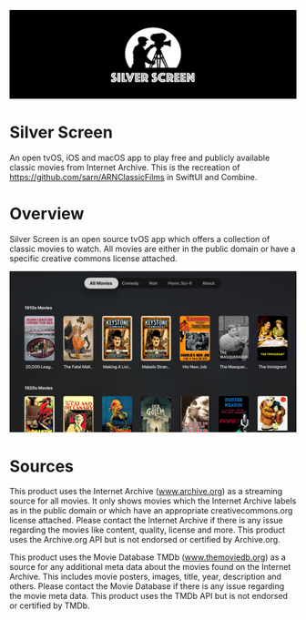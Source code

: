 ![](Shared/Assets.xcassets/App%20Icon%20%26%20Top%20Shelf%20Image.brandassets/Top%20Shelf%20Image%20Wide.imageset/Shelf1.png)

# Silver Screen
An open tvOS, iOS and macOS app to play free and publicly available classic movies from Internet Archive. This is the recreation of https://github.com/sarn/ARNClassicFilms in SwiftUI and Combine.

# Overview

Silver Screen is an open source tvOS app which offers a collection of classic movies to watch. All movies are either in the public domain or have a specific creative commons license attached.

![](Screenshots/01.png)

# Sources

This product uses the Internet Archive (www.archive.org) as a streaming source for all movies. It only shows movies which the Internet Archive labels as in the public domain or which have an appropriate creativecommons.org license attached. Please contact the Internet Archive if there is any issue regarding the movies like content, quality, license and more. This product uses the Archive.org API but is not endorsed or certified by Archive.org.

This product uses the Movie Database TMDb (www.themoviedb.org) as a source for any additional meta data about the movies found on the Internet Archive. This includes movie posters, images, title, year, description and others. Please contact the Movie Database if there is any issue regarding the movie meta data. This product uses the TMDb API but is not endorsed or certified by TMDb.
